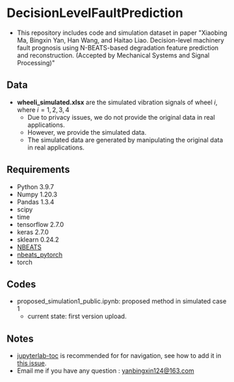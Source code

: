 # DecisionLevelFaultPrediction
- This repository includes code and simulation dataset in paper "Xiaobing Ma, Bingxin Yan, Han Wang, and Haitao Liao. Decision-level machinery fault prognosis using N-BEATS-based degradation feature prediction and reconstruction. (Accepted by Mechanical Systems and Signal Processing)"

## Data
- __wheeli_simulated.xlsx__ are the simulated vibration signals of wheel $i$, where $i=1,2,3,4$
  - Due to privacy issues, we do not provide the original data in real applications. 
  - However, we provide the simulated data.
  - The simulated data are generated by manipulating the original data in real applications.

## Requirements
- Python 3.9.7
- Numpy 1.20.3
- Pandas 1.3.4
- scipy
- time
- tensorflow 2.7.0
- keras 2.7.0
- sklearn 0.24.2
- [NBEATS](https://pypi.org/project/NBEATS/)
- [nbeats_pytorch](https://pytorch-forecasting.readthedocs.io/en/stable/tutorials/ar.html)
- torch


## Codes
- proposed_simulation1_public.ipynb: proposed method in simulated case 1 
  - current state: first version upload.

## Notes
- [jupyterlab-toc](https://github.com/jupyterlab/jupyterlab-toc) is recommended for for navigation, see how to add it in [this issue](https://stackoverflow.com/questions/21151450/how-can-i-add-a-table-of-contents-to-a-jupyter-jupyterlab-notebook).
- Email me if you have any question : yanbingxin124@163.com
